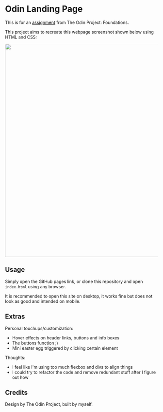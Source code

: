 # Odin Landing Page

This is for an [assignment](https://www.theodinproject.com/lessons/foundations-landing-page) from The Odin Project: Foundations.

This project aims to recreate this webpage screenshot shown below using HTML and CSS:

<img src="https://cdn.statically.io/gh/TheOdinProject/curriculum/81a5d553f4073e593d23a6ab00d50eef8620796d/foundations/html_css/project/imgs/01.png" height="700">

## Usage
Simply open the GitHub pages link, or clone this repository and open `index.html` using any browser.

It is recommended to open this site on desktop, it works fine but does not look as good and intended on mobile.


## Extras
Personal touchups/customization: 
- Hover effects on header links, buttons and info boxes
- The buttons function ;)
- Mini easter egg triggered by clicking certain element

Thoughts:
- I feel like I'm using too much flexbox and divs to align things
- I could try to refactor the code and remove redundant stuff after I figure out how

## Credits
Design by The Odin Project, built by myself.

